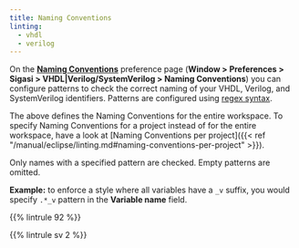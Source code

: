 ```yaml
---
title: Naming Conventions
linting:
  - vhdl
  - verilog
---
```


On the [**Naming Conventions**](/manual/eclipse/linting/#naming-conventions) preference page (**Window \>
Preferences \> Sigasi \> VHDL|Verilog/SystemVerilog \> Naming Conventions**) you can configure
patterns to check the correct naming of your VHDL, Verilog, and SystemVerilog identifiers. Patterns are
configured using [regex syntax](https://sigasi.com/app/regex).

The above defines the Naming Conventions for the entire workspace.
To specify Naming Conventions for a project instead of for the entire workspace, have a look at [Naming Conventions per project]({{< ref "/manual/eclipse/linting.md#naming-conventions-per-project" >}}).

Only names with a specified pattern are checked. Empty patterns are omitted.

**Example:** to enforce a style where all variables have a `_v` suffix,
you would specify `.*_v` pattern in the **Variable name** field.

{{% lintrule 92 %}}

{{% lintrule sv 2 %}}
